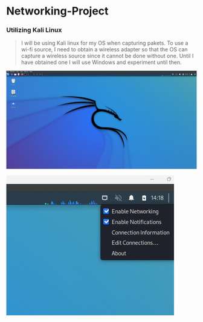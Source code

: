 # Networking-Project
### Utilizing Kali Linux
> I will be using Kali linux for my OS when capturing pakets. To use a wi-fi source, I need to obtain a wireless adapter so that the OS can capture a wireless source since it cannot be done without one. Until I have obtained one I will use Windows and experiment until then.

![This is the Kali linux home screen on Virtual Box](https://github.com/KB284/Networking-Project/blob/main/Kali%20linux%20.jpg)

![Current available network options. Require wireless adapter for Wi-Fi. Will update.](https://github.com/KB284/Networking-Project/blob/main/Missing_WIFI.jpg)
